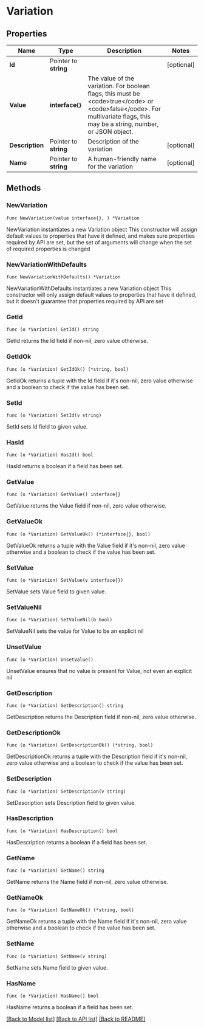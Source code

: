 # Variation

## Properties

Name | Type | Description | Notes
------------ | ------------- | ------------- | -------------
**Id** | Pointer to **string** |  | [optional] 
**Value** | **interface{}** | The value of the variation. For boolean flags, this must be &lt;code&gt;true&lt;/code&gt; or &lt;code&gt;false&lt;/code&gt;. For multivariate flags, this may be a string, number, or JSON object. | 
**Description** | Pointer to **string** | Description of the variation | [optional] 
**Name** | Pointer to **string** | A human-friendly name for the variation | [optional] 

## Methods

### NewVariation

`func NewVariation(value interface{}, ) *Variation`

NewVariation instantiates a new Variation object
This constructor will assign default values to properties that have it defined,
and makes sure properties required by API are set, but the set of arguments
will change when the set of required properties is changed

### NewVariationWithDefaults

`func NewVariationWithDefaults() *Variation`

NewVariationWithDefaults instantiates a new Variation object
This constructor will only assign default values to properties that have it defined,
but it doesn't guarantee that properties required by API are set

### GetId

`func (o *Variation) GetId() string`

GetId returns the Id field if non-nil, zero value otherwise.

### GetIdOk

`func (o *Variation) GetIdOk() (*string, bool)`

GetIdOk returns a tuple with the Id field if it's non-nil, zero value otherwise
and a boolean to check if the value has been set.

### SetId

`func (o *Variation) SetId(v string)`

SetId sets Id field to given value.

### HasId

`func (o *Variation) HasId() bool`

HasId returns a boolean if a field has been set.

### GetValue

`func (o *Variation) GetValue() interface{}`

GetValue returns the Value field if non-nil, zero value otherwise.

### GetValueOk

`func (o *Variation) GetValueOk() (*interface{}, bool)`

GetValueOk returns a tuple with the Value field if it's non-nil, zero value otherwise
and a boolean to check if the value has been set.

### SetValue

`func (o *Variation) SetValue(v interface{})`

SetValue sets Value field to given value.


### SetValueNil

`func (o *Variation) SetValueNil(b bool)`

 SetValueNil sets the value for Value to be an explicit nil

### UnsetValue
`func (o *Variation) UnsetValue()`

UnsetValue ensures that no value is present for Value, not even an explicit nil
### GetDescription

`func (o *Variation) GetDescription() string`

GetDescription returns the Description field if non-nil, zero value otherwise.

### GetDescriptionOk

`func (o *Variation) GetDescriptionOk() (*string, bool)`

GetDescriptionOk returns a tuple with the Description field if it's non-nil, zero value otherwise
and a boolean to check if the value has been set.

### SetDescription

`func (o *Variation) SetDescription(v string)`

SetDescription sets Description field to given value.

### HasDescription

`func (o *Variation) HasDescription() bool`

HasDescription returns a boolean if a field has been set.

### GetName

`func (o *Variation) GetName() string`

GetName returns the Name field if non-nil, zero value otherwise.

### GetNameOk

`func (o *Variation) GetNameOk() (*string, bool)`

GetNameOk returns a tuple with the Name field if it's non-nil, zero value otherwise
and a boolean to check if the value has been set.

### SetName

`func (o *Variation) SetName(v string)`

SetName sets Name field to given value.

### HasName

`func (o *Variation) HasName() bool`

HasName returns a boolean if a field has been set.


[[Back to Model list]](../README.md#documentation-for-models) [[Back to API list]](../README.md#documentation-for-api-endpoints) [[Back to README]](../README.md)


